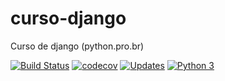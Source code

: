 # curso-django
Curso de django (python.pro.br)

[![Build Status](https://travis-ci.com/buddygn/curso-django.svg?branch=main)](https://travis-ci.com/buddygn/curso-django)
[![codecov](https://codecov.io/gh/buddygn/curso-django/branch/main/graph/badge.svg?token=IVEK30MW0A)](https://codecov.io/gh/buddygn/curso-django)
[![Updates](https://pyup.io/repos/github/buddygn/libpythonpro/shield.svg)](https://pyup.io/repos/github/buddygn/curso-django/)
[![Python 3](https://pyup.io/repos/github/buddygn/curso-django/python-3-shield.svg)](https://pyup.io/repos/github/buddygn/curso-django/)

